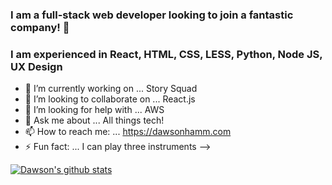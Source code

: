 ### I am a full-stack web developer looking to join a fantastic company! 👋

### I am experienced in React, HTML, CSS, LESS, Python, Node JS, UX Design 

- 🔭 I’m currently working on ... Story Squad
- 👯 I’m looking to collaborate on ... React.js
- 🤔 I’m looking for help with ... AWS
- 💬 Ask me about ... All things tech!
- 📫 How to reach me: ... https://dawsonhamm.com
- ⚡ Fun fact: ... I can play three instruments
-->

[![Dawson's github stats](https://github-readme-stats.vercel.app/api?username=dawsonhammdev)](https://github.com/dawsonhammdev/github-readme-stats)
